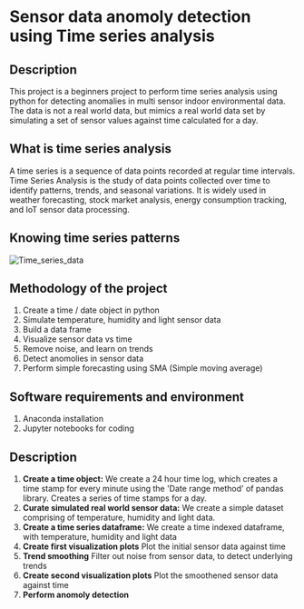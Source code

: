# Sensor data anomoly detection using Time series analysis
## Description
This project is a beginners project to perform time series analysis using python for detecting anomalies in multi sensor indoor environmental data. The data is not a real world data, but mimics a real world data set by simulating a set of sensor values against time calculated for a day.

## What is time series analysis
A time series is a sequence of data points recorded at regular time intervals. Time Series Analysis is the study of data points collected over time to identify patterns, trends, and seasonal variations. It is widely used in weather forecasting, stock market analysis, energy consumption tracking, and IoT sensor data processing.

## Knowing time series patterns
![Time_series_data](https://github.com/user-attachments/assets/0be293db-a452-4c2f-a6e6-407911d717b8)

## Methodology of the project
1. Create a time / date object in python
2. Simulate temperature, humidity and light sensor data
3. Build a data frame
4. Visualize sensor data vs time
5. Remove noise, and learn on trends
6. Detect anomolies in sensor data
7. Perform simple forecasting using SMA (Simple moving average)

## Software requirements and environment
   1. Anaconda installation
   2. Jupyter notebooks for coding
   
## Description
1. **Create a time object:** We create a 24 hour time log, which creates a time stamp for every minute using the 'Date range method' of pandas library. Creates a series of time stamps for a day.
2. **Curate  simulated real world sensor data:**  We create a simple dataset comprising of temperature, humidity and light data.
3. **Create a time series dataframe:** We create a time indexed dataframe, with temperature, humidity and light data
4. **Create first visualization plots** Plot the initial sensor data against time
5. **Trend smoothing** Filter out noise from sensor data, to detect underlying trends
6. **Create second visualization plots** Plot the smoothened sensor data against time
7. **Perform anomoly detection**
